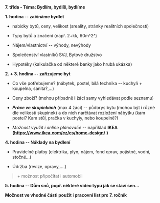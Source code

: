 **7. třída - Téma: Bydlím, bydlíš, bydlíme**

**1. hodina -- začínáme bydlet**

- nabídky bytů, ceny, velikost (sreality, stránky realitních
  společností)

- Typy bytů a značení (např. 2+kk, 60m^2^)

- Nájem/vlastnictví -- výhody, nevýhody

- Společenství vlastníků SVJ, Bytové družstvo

- Hypotéky (kalkulačka od některé banky jako hrubá ukázka)

**2. + 3. hodina -- zařizujeme byt**

- Co vše potřebujeme? (nábytek, postel, bílá technika -- kuchyň +
  koupelna, sanita?,...)

- Ceny zboží? (mohou případně i žáci samy vyhledávat podle seznamu)

- ***Práce ve skupinkách*** (max 4 žáci) -- půdorys bytu (mohou být i
  různé dle velikostí skupinek) a do nich narčtávat rozložení nábytku
  (kam postel? Kam stůl, pračka v kuchyiy, nebo koupelně?)

- *Možnost využít i online plánovače* -- například **IKEA
  (<https://www.ikea.com/cz/cs/home-design/>** **)**

**4. hodina -- Náklady na bydlení**

- Pravidelné platby (elektrika, plyn, nájem, fond oprav, pojistné,
  vodní, stočné...)

- Údržba (revize, opravy,....)

> \+ možnost připočítat i automobil

**5. hodina -- Dům snů, popř. některé video typu jak se staví sen...**

**Možnost ve vhodné části použít i pracovní list pro 7. ročník**
